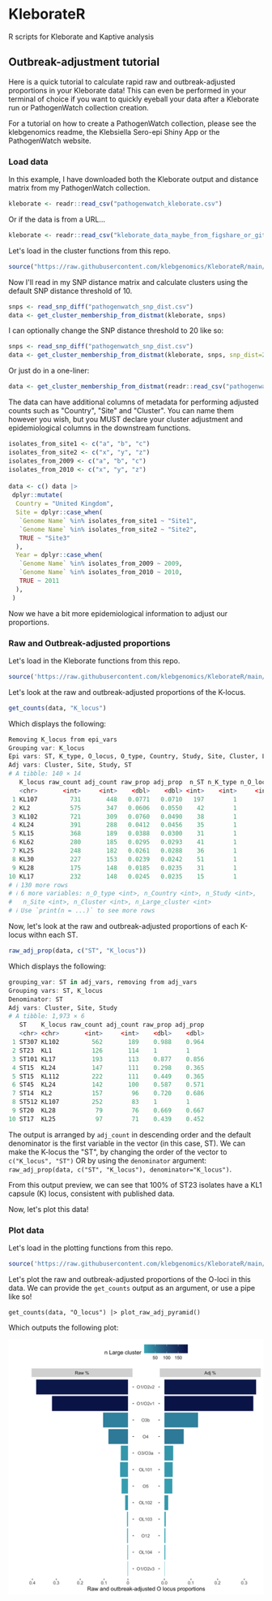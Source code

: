 # KleborateR
 R scripts for Kleborate and Kaptive analysis


## Outbreak-adjustment tutorial

Here is a quick tutorial to calculate rapid raw and outbreak-adjusted proportions in your Kleborate data!
This can even be performed in your terminal of choice if you want to quickly eyeball your data after a 
Kleborate run or PathogenWatch collection creation.

For a tutorial on how to create a PathogenWatch collection, please see the klebgenomics readme, the Klebsiella
Sero-epi Shiny App or the PathogenWatch website.

### Load data

In this example, I have downloaded both the Kleborate output and distance matrix from my PathogenWatch collection.

```r
kleborate <- readr::read_csv("pathogenwatch_kleborate.csv")
```

Or if the data is from a URL...

```r
kleborate <- readr::read_csv("kleborate_data_maybe_from_figshare_or_github_raw_url.csv")
```

Let's load in the cluster functions from this repo.

```r
source("https://raw.githubusercontent.com/klebgenomics/KleborateR/main/cluster_functions.R")
```

Now I'll read in my SNP distance matrix and calculate clusters using the default SNP distance threshold of 10.

```r
snps <- read_snp_diff("pathogenwatch_snp_dist.csv")
data <- get_cluster_membership_from_distmat(kleborate, snps) 
```

I can optionally change the SNP distance threshold to 20 like so:

```r
snps <- read_snp_diff("pathogenwatch_snp_dist.csv")
data <- get_cluster_membership_from_distmat(kleborate, snps, snp_dist=20) 
```

Or just do in a one-liner:

```r
data <- get_cluster_membership_from_distmat(readr::read_csv("pathogenwatch_kleborate.csv"), read_snp_diff("pathogenwatch_snp_dist.csv")) 
```

The data can have additional columns of metadata for performing adjusted counts such as "Country", "Site" and "Cluster".
You can name them however you wish, but you MUST declare your cluster adjustment and epidemiological columns in the
downstream functions.

```r
isolates_from_site1 <- c("a", "b", "c")
isolates_from_site2 <- c("x", "y", "z")
isolates_from_2009 <- c("a", "b", "c")
isolates_from_2010 <- c("x", "y", "z")

data <- c() data |>
 dplyr::mutate(
  Country = "United Kingdom",
  Site = dplyr::case_when(
   `Genome Name` %in% isolates_from_site1 ~ "Site1",
   `Genome Name` %in% isolates_from_site2 ~ "Site2",
   TRUE ~ "Site3"
  ),
  Year = dplyr::case_when(
   `Genome Name` %in% isolates_from_2009 ~ 2009,
   `Genome Name` %in% isolates_from_2010 ~ 2010,
   TRUE ~ 2011
  ),
 )
```

Now we have a bit more epidemiological information to adjust our proportions.

### Raw and Outbreak-adjusted proportions

Let's load in the Kleborate functions from this repo.

```r
source('https://raw.githubusercontent.com/klebgenomics/KleborateR/main/kleborate_functions.R')
```

Let's look at the raw and outbreak-adjusted proportions of the K-locus.

```r
get_counts(data, "K_locus")
```

Which displays the following:

```r
Removing K_locus from epi_vars
Grouping var: K_locus
Epi vars: ST, K_type, O_locus, O_type, Country, Study, Site, Cluster, Large_cluster
Adj vars: Cluster, Site, Study, ST
# A tibble: 140 × 14
   K_locus raw_count adj_count raw_prop adj_prop  n_ST n_K_type n_O_locus
   <chr>       <int>     <int>    <dbl>    <dbl> <int>    <int>     <int>
 1 KL107         731       448   0.0771   0.0710   197        1        12
 2 KL2           575       347   0.0606   0.0550    42        1         3
 3 KL102         721       309   0.0760   0.0490    38        1         4
 4 KL24          391       288   0.0412   0.0456    35        1         3
 5 KL15          368       189   0.0388   0.0300    31        1         2
 6 KL62          280       185   0.0295   0.0293    41        1         2
 7 KL25          248       182   0.0261   0.0288    36        1         5
 8 KL30          227       153   0.0239   0.0242    51        1         3
 9 KL28          175       148   0.0185   0.0235    31        1         5
10 KL17          232       148   0.0245   0.0235    15        1         4
# ℹ 130 more rows
# ℹ 6 more variables: n_O_type <int>, n_Country <int>, n_Study <int>,
#   n_Site <int>, n_Cluster <int>, n_Large_cluster <int>
# ℹ Use `print(n = ...)` to see more rows
```

Now, let's look at the raw and outbreak-adjusted proportions of each K-locus withn each ST.

```r
raw_adj_prop(data, c("ST", "K_locus"))
```

Which displays the following:

```r
grouping_var: ST in adj_vars, removing from adj_vars
Grouping vars: ST, K_locus
Denominator: ST
Adj vars: Cluster, Site, Study
# A tibble: 1,973 × 6
   ST    K_locus raw_count adj_count raw_prop adj_prop
   <chr> <chr>       <int>     <int>    <dbl>    <dbl>
 1 ST307 KL102         562       189    0.988    0.964
 2 ST23  KL1           126       114    1        1
 3 ST101 KL17          193       113    0.877    0.856
 4 ST15  KL24          147       111    0.298    0.365
 5 ST15  KL112         222       111    0.449    0.365
 6 ST45  KL24          142       100    0.587    0.571
 7 ST14  KL2           157        96    0.720    0.686
 8 ST512 KL107         252        83    1        1
 9 ST20  KL28           79        76    0.669    0.667
10 ST17  KL25           97        71    0.439    0.452
```
The output is arranged by `adj_count` in descending order and the default denominator is the first
variable in the vector (in this case, ST). We can make the K-locus the "ST",  by changing the
order of the vector to ` c("K_locus", "ST")` OR by using the `denominator` argument: 
`raw_adj_prop(data, c("ST", "K_locus"), denominator="K_locus")`.

From this output preview, we can see that 100% of ST23 isolates have a KL1 capsule (K) locus,
consistent with published data.

Now, let's plot this data!

### Plot data

Let's load in the plotting functions from this repo.

```r
source('https://raw.githubusercontent.com/klebgenomics/KleborateR/main/plotting_functions.R')
```

Let's plot the raw and outbreak-adjusted proportions of the O-loci in this data.
We can provide the `get_counts` output as an argument, or use a pipe like so! 

```
get_counts(data, "O_locus") |> plot_raw_adj_pyramid()
```

Which outputs the following plot:

![Image](https://raw.githubusercontent.com/klebgenomics/KleborateR/main/test_pyramid_plot.png)
